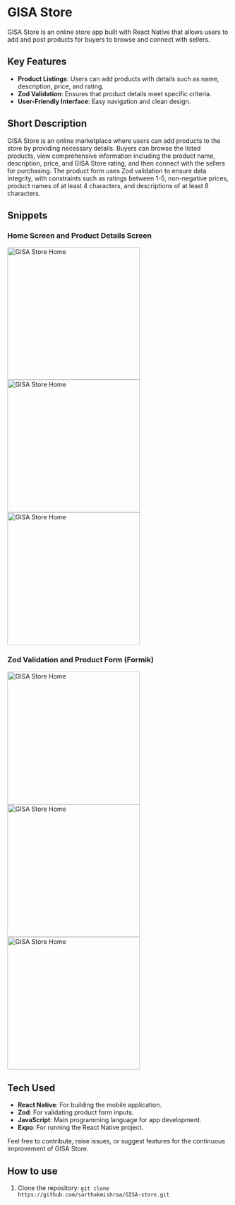 # GISA Store

GISA Store is an online store app built with React Native that allows users to add and post products for buyers to browse and connect with sellers.

## Key Features
- **Product Listings**: Users can add products with details such as name, description, price, and rating.
- **Zod Validation**: Ensures that product details meet specific criteria.
- **User-Friendly Interface**: Easy navigation and clean design.

## Short Description
GISA Store is an online marketplace where users can add products to the store by providing necessary details. Buyers can browse the listed products, view comprehensive information including the product name, description, price, and GISA Store rating, and then connect with the sellers for purchasing. The product form uses Zod validation to ensure data integrity, with constraints such as ratings between 1-5, non-negative prices, product names of at least 4 characters, and descriptions of at least 8 characters.

## Snippets
<div>
    <h3>Home Screen and Product Details Screen</h3>
    <img src="./assets/media/gisa-store1.jpg" alt="GISA Store Home" width="300" />
    <img src="./assets/media/gisa-store2.jpg" alt="GISA Store Home" width="300" />
    <img src="./assets/media/gisa-store3.jpg" alt="GISA Store Home" width="300" />
</div>
<div>
    <h3>Zod Validation and Product Form (Formik)</h3>
    <img src="./assets/media/gisa-store4.jpg" alt="GISA Store Home" width="300" />
    <img src="./assets/media/gisa-store5.jpg" alt="GISA Store Home" width="300" />
    <img src="./assets/media/gisa-store6.jpg" alt="GISA Store Home" width="300" />
</div>

## Tech Used
- **React Native**: For building the mobile application.
- **Zod**: For validating product form inputs.
- **JavaScript**: Main programming language for app development.
- **Expo**: For running the React Native project.

Feel free to contribute, raise issues, or suggest features for the continuous improvement of GISA Store.

## How to use
1. Clone the repository: `git clone https://github.com/sarthakmishraa/GISA-store.git`